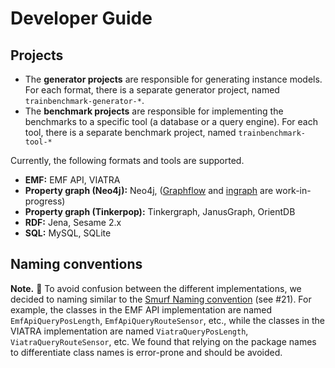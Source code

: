 # Developer Guide

## Projects

* The **generator projects** are responsible for generating instance models. For each format, there is a separate generator project, named `trainbenchmark-generator-*`.
* The **benchmark projects** are responsible for implementing the benchmarks to a specific tool (a database or a query engine). For each tool, there is a separate benchmark project, named `trainbenchmark-tool-*`

Currently, the following formats and tools are supported.

* **EMF:** EMF API, VIATRA
* **Property graph (Neo4j):** Neo4j, ([Graphflow](http://graphflow.io/) and [ingraph](http://docs.inf.mit.bme.hu/ingraph/) are work-in-progress)
* **Property graph (Tinkerpop):** Tinkergraph, JanusGraph, OrientDB
* **RDF:** Jena, Sesame 2.x
* **SQL:** MySQL, SQLite

## Naming conventions

**Note.** :notebook_with_decorative_cover: To avoid confusion between the different implementations, we decided to naming similar to the [Smurf Naming convention](http://blog.codinghorror.com/new-programming-jargon/) (see #21). For example, the classes in the EMF API implementation are named `EmfApiQueryPosLength`, `EmfApiQueryRouteSensor`, etc., while the classes in the VIATRA implementation are named `ViatraQueryPosLength`, `ViatraQueryRouteSensor`, etc. We found that relying on the package names to differentiate class names is error-prone and should be avoided.
